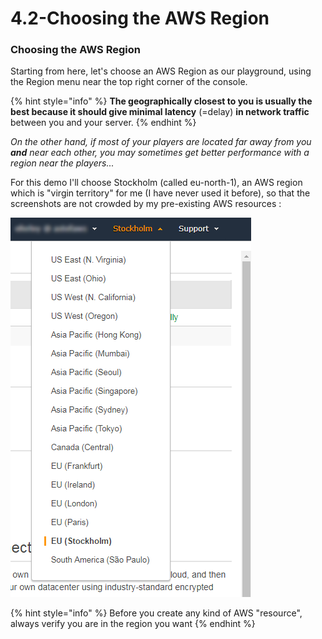 # 4.2-Choosing the AWS Region

### Choosing the AWS Region

Starting from here, let's choose an AWS Region as our playground, using the Region menu near the top right corner of the console.

{% hint style="info" %}
**The geographically closest to you is usually the best because it should give minimal latency** \(=delay\) **in network traffic** between you and your server.
{% endhint %}

_On the other hand, if most of your players are located far away from you **and** near each other, you may sometimes get better performance with a region near the players..._

For this demo I'll choose Stockholm \(called eu-north-1\), an AWS region which is "virgin territory" for me \(I have never used it before\), so that the screenshots are not crowded by my pre-existing AWS resources :

![](../.gitbook/assets/image%20%2861%29.png)

{% hint style="info" %}
Before you create any kind of AWS "resource", always verify you are in the region you want
{% endhint %}



